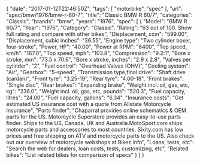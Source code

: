 {
    "date": "2017-01-12T22:46:50Z",
    "tags": [
        "motorbike",
        "spec"
    ],
    "url": "spec\/bmw\/1976\/bmw-r-60-7",
    "title": "Classic BMW R 60\/7",
    "categories": "Classic",
    "brands": "bmw",
    "years": "1976",
    "spec": [
        {
            "Model": "BMW R 60\/7",
            "Year": "1976",
            "Category": "Classic",
            "Rating": "63 out of 100. Show full rating and compare with other bikes",
            "Displacement, ccm": "599.00",
            "Displacement, cubic inches": "36.55",
            "Engine type": "Two cylinder boxer, four-stroke",
            "Power, HP": "40.00",
            "Power at RPM": "6400",
            "Top speed, km\/h": "167.0",
            "Top speed, mph": "103.8",
            "Compression": "9.2:1",
            "Bore x stroke, mm": "73.5 x 70.6",
            "Bore x stroke, inches": "2.9 x 2.8",
            "Valves per cylinder": "2",
            "Fuel control": "Overhead Valves (OHV)",
            "Cooling system": "Air",
            "Gearbox": "5-speed",
            "Transmission type,final drive": "Shaft drive (cardan)",
            "Front tyre": "3.25-19",
            "Rear tyre": "4.00-18",
            "Front brakes": "Single disc",
            "Rear brakes": "Expanding brake",
            "Weight incl. oil, gas, etc, kg": "236.0",
            "Weight incl. oil, gas, etc, pounds": "520.3",
            "Fuel capacity, litres": "24.00",
            "Fuel capacity, gallons": "6.34",
            "Insurance costs": "Get estimated US insurance cost with a quote from Allstate Motorcycle Insurance",
            "Parts finder": "Chaparral provides online schematics & OEM parts for the US.   Motorcycle Superstore provides an easy-to-use parts finder. Ships to the US, Canada, UK and Australia.MotoSport.com ships motorcycle parts and accessories to most countries.    Sixity.com has low prices and free shipping on ATV and motorcycle parts to the US. Also check out our overview of motorcycle webshops at Bikez.info",
            "Loans, tests, etc": "Search the web for dealers, loan costs, tests, customizing, etc",
            "Related bikes": "List related bikes for comparison of specs"
        }
    ]
}